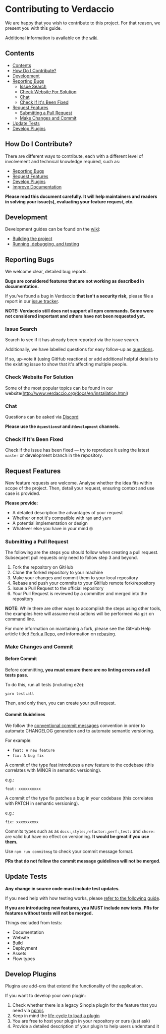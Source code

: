 # Contributing to Verdaccio

We are happy that you wish to contribute to this project. For that reason, we
present you with this guide.

Additional information is available on the
[wiki](https://github.com/verdaccio/verdaccio/wiki).

## Contents

- [Contents](#contents)
- [How Do I Contribute?](#how-do-i-contribute)
- [Development](#development)
- [Reporting Bugs](#reporting-bugs)
    - [Issue Search](#issue-search)
    - [Check Website For Solution](#check-website-for-solution)
    - [Chat](#chat)
    - [Check If It's Been Fixed](#check-if-its-been-fixed)
- [Request Features](#request-features)
    - [Submitting a Pull Request](#submitting-a-pull-request)
    - [Make Changes and Commit](#make-changes-and-commit)
- [Update Tests](#update-tests)
- [Develop Plugins](#develop-plugins)

## How Do I Contribute?

There are different ways to contribute, each with a different level
of involvement and technical knowledge required, such as:

* [Reporting Bugs](#reporting-bugs)
* [Request Features](#request-features)
* [Develop Plugins](#develop-plugins)
* [Improve Documentation](http://www.verdaccio.org/docs/en/installation.html)

**Please read this document carefully. It will help maintainers and readers
in solving your issue(s), evaluating your feature request, etc.**

## Development

Development guides can be found on the [wiki](https://github.com/verdaccio/verdaccio/wiki):

* [Building the project](https://github.com/verdaccio/verdaccio/wiki/Build-Source-Code)
* [Running, debugging, and testing](https://github.com/verdaccio/verdaccio/wiki/Running-and-Debugging-tests)

## Reporting Bugs

We welcome clear, detailed bug reports.

**Bugs are considered features that are not working as described in
documentation.**

If you've found a bug in Verdaccio **that isn't a security risk**, please file 
a report in our [issue tracker](https://github.com/verdaccio/verdaccio/issues).

**NOTE: Verdaccio still does not support all npm commands. Some were not
considered important and others have not been requested yet.**

### Issue Search

Search to see if it has already been reported via
the issue search.

Additionally, we have labelled questions for easy follow-up as [questions](https://github.com/verdaccio/verdaccio/labels/question).

If so, up-vote it (using GitHub reactions) or add additional helpful details to
the existing issue to show that it's affecting multiple people.
 
### Check Website For Solution

Some of the most popular topics can be found in our website(http://www.verdaccio.org/docs/en/installation.html)

### Chat

Questions can be asked via [Discord](http://chat.verdaccio.org/)

**Please use the `#questions#` and `#development` channels.**

### Check If It's Been Fixed

Check if the issue has been fixed — try to reproduce it using the latest
`master` or development branch in the repository.

## Request Features

New feature requests are welcome. Analyse whether the idea fits within scope of
the project. Then, detail your request, ensuring context and use case is provided.

**Please provide:**

* A detailed description the advantages of your request
* Whether or not it's compatible with `npm` and `yarn`
* A potential implementation or design
* Whatever else you have in your mind 🤓

### Submitting a Pull Request

The following are the steps you should follow when creating a pull request.
Subsequent pull requests only need to follow step 3 and beyond.

1. Fork the repository on GitHub
2. Clone the forked repository to your machine
3. Make your changes and commit them to your local repository
4. Rebase and push your commits to your GitHub remote fork/repository
5. Issue a Pull Request to the official repository
6. Your Pull Request is reviewed by a committer and merged into the repository

**NOTE**: While there are other ways to accomplish the steps using other tools,
the examples here will assume most actions will be performed via `git` on
command line.

For more information on maintaining a fork, please see the GitHub Help article
titled [Fork a Repo](https://help.github.com/articles/fork-a-repo/), and
information on [rebasing](https://git-scm.com/book/en/v2/Git-Branching-Rebasing).

### Make Changes and Commit

#### Before Commit

Before committing, **you must ensure there are no linting errors and
all tests pass.**

To do this, run all tests (including e2e):

```bash
yarn test:all
```

Then, and only then, you can create your pull request.

#### Commit Guidelines

We follow the [conventional commit messages](https://conventionalcommits.org/)
convention in order to automate CHANGELOG generation and to automate
semantic versioning.

For example:

* `feat: A new feature`
* `fix: A bug fix`

A commit of the type feat introduces a new feature to the codebase
(this correlates with MINOR in semantic versioning).

e.g.:

```
feat: xxxxxxxxxx
```

A commit of the type fix patches a bug in your codebase (this correlates with PATCH in semantic versioning).

e.g.:

```
fix: xxxxxxxxxx
```

Commits types such as as `docs:`,`style:`,`refactor:`,`perf:`,`test:`
and `chore:` are valid but have no effect on versioning. **It would be great
if you use them.**

Use `npm run commitmsg` to check your commit message format.

**PRs that do not follow the commit message guidelines will not be merged.**

## Update Tests

**Any change in source code must include test updates**.

If you need help with how testing works, please [refer to the following guide](https://github.com/verdaccio/verdaccio/wiki/Running-and-Debugging-tests).

**If you are introducing new features, you MUST include new tests. PRs for
features without tests will not be merged.**

Things excluded from tests:
* Documentation
* Website
* Build
* Deployment
* Assets
* Flow types

## Develop Plugins

Plugins are add-ons that extend the functionality of the application.

If you want to develop your own plugin:

1. Check whether there is a legacy Sinopia plugin for the feature that you need
    via [npmjs](https://www.npmjs.com/search?q=sinopia)
2. Keep in mind the [life-cycle to load a plugin](https://verdaccio.org/docs/en/dev-plugins)
3. You are free to host your plugin in your repository or ours (just ask)
4. Provide a detailed description of your plugin to help users understand it
